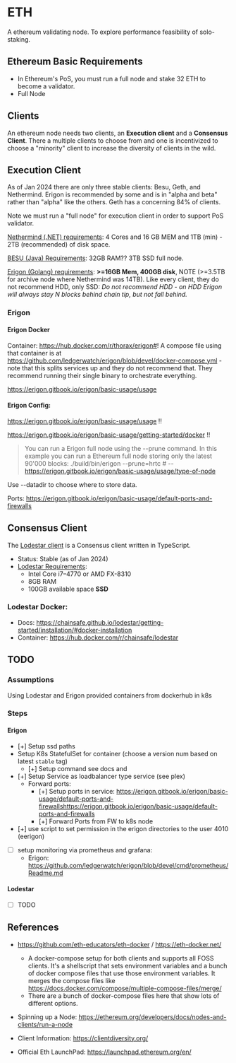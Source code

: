 # ETH

A ethereum validating node. To explore performance feasibility of solo-staking.

## Ethereum Basic Requirements

- In Ethereum's PoS, you must run a full node and stake 32 ETH to become a validator.
- Full Node

## Clients

An ethereum node needs two clients, an **Execution client** and a **Consensus Client**. There a multiple clients to choose from and one is incentivized to choose a "minority" client to increase the diversity of clients in the wild.

## Execution Client

As of Jan 2024 there are only three stable clients: Besu, Geth, and Nethermind. Erigon is recommended by some and is in "alpha and beta" rather than "alpha" like the others. Geth has a concerning 84% of clients.

Note we must run a "full node" for execution client in order to support PoS validator.

[Nethermind (.NET) requirements](https://docs.nethermind.io/get-started/system-requirements): 4 Cores and 16 GB MEM and 1TB (min) - 2TB (recommended) of disk space.

[BESU (Java) Requirements](https://besu.hyperledger.org/public-networks/get-started/system-requirements): 32GB RAM?? 3TB SSD full node.

[Erigon (Golang) requirements](https://github.com/ledgerwatch/erigon#system-requirements): **>=16GB Mem, 400GB disk**, NOTE (>=3.5TB for archive node where Nethermind was 14TB). Like every client, they do not recommend HDD, only SSD: _Do not recommend HDD - on HDD Erigon will always stay N blocks behind chain tip, but not fall behind._

### Erigon

#### Erigon Docker

Container: https://hub.docker.com/r/thorax/erigon#!
A compose file using that container is at https://github.com/ledgerwatch/erigon/blob/devel/docker-compose.yml - note that this splits services up and they do not recommend that. They recommend running their single binary to orchestrate everything.

https://erigon.gitbook.io/erigon/basic-usage/usage

#### Erigon Config:

https://erigon.gitbook.io/erigon/basic-usage/usage !!

https://erigon.gitbook.io/erigon/basic-usage/getting-started/docker !!

> You can run a Erigon full node using the --prune command. In this example you can run a Ethereum full node storing only the latest 90'000 blocks:
> ./build/bin/erigon --prune=hrtc # --https://erigon.gitbook.io/erigon/basic-usage/usage/type-of-node

Use --datadir to choose where to store data.

Ports: https://erigon.gitbook.io/erigon/basic-usage/default-ports-and-firewalls

## Consensus Client

The [Lodestar client](https://lodestar.chainsafe.io/) is a Consensus client written in TypeScript.

- Status: Stable (as of Jan 2024)
- [Lodestar Requirements](https://chainsafe.github.io/lodestar/#specifications):
  - Intel Core i7–4770 or AMD FX-8310
  - 8GB RAM
  - 100GB available space **SSD**

### Lodestar Docker:

- Docs: https://chainsafe.github.io/lodestar/getting-started/installation/#docker-installation
- Container: https://hub.docker.com/r/chainsafe/lodestar

## TODO

### Assumptions

Using Lodestar and Erigon provided containers from dockerhub in k8s

### Steps

#### Erigon

- [+] Setup ssd paths
- Setup K8s StatefulSet for container (choose a version num based on latest `stable` tag)
  - [+] Setup command see docs and
- [+] Setup Service as loadbalancer type service (see plex)
  - Forward ports:
    - [+] Setup ports in service: https://erigon.gitbook.io/erigon/basic-usage/default-ports-and-firewallshttps://erigon.gitbook.io/erigon/basic-usage/default-ports-and-firewalls
    - [+] Forward Ports from FW to k8s node
- [+] use script to set permission in the erigon directories to the user 4010 (eerigon)
- [ ] setup monitoring via prometheus and grafana:
  - Erigon: https://github.com/ledgerwatch/erigon/blob/devel/cmd/prometheus/Readme.md

#### Lodestar

- [ ] TODO

## References

- https://github.com/eth-educators/eth-docker / https://eth-docker.net/

  - A docker-compose setup for both clients and supports all FOSS clients.
    It's a shellscript that sets environment variables and a bunch of docker compose files that use those environment variables. It merges the compose files like https://docs.docker.com/compose/multiple-compose-files/merge/
  - There are a bunch of docker-compose files here that show lots of different options.

- Spinning up a Node: https://ethereum.org/developers/docs/nodes-and-clients/run-a-node

- Client Information: https://clientdiversity.org/

- Official Eth LaunchPad: https://launchpad.ethereum.org/en/
